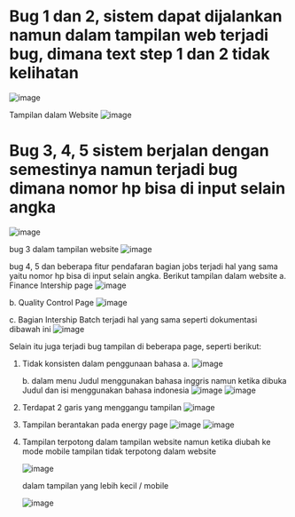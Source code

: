 # Bug 1 dan 2, sistem dapat dijalankan namun dalam tampilan web terjadi bug, dimana text step 1 dan 2 tidak kelihatan
![image](https://github.com/user-attachments/assets/f004dee8-9888-45bb-bc1c-d6bf8dcae304)

Tampilan dalam Website
![image](https://github.com/user-attachments/assets/64962bdf-0ce6-4f30-b73a-33a785b8912e)

# Bug 3, 4, 5 sistem berjalan dengan semestinya namun terjadi bug dimana nomor hp bisa di input selain angka
![image](https://github.com/user-attachments/assets/fa7935ab-53e8-4934-9f8a-8d4efd7ae8b2)

bug 3 dalam tampilan website
![image](https://github.com/user-attachments/assets/08c9e33a-903d-4ab1-a512-c93a97c55590)

bug 4, 5 dan beberapa fitur pendafaran bagian jobs terjadi hal yang sama yaitu nomor hp bisa di input selain angka. Berikut tampilan dalam website
a. Finance Intership page
  ![image](https://github.com/user-attachments/assets/5300a0df-9f32-4273-b3db-894fe2041bed)
  
b. Quality Control Page
  ![image](https://github.com/user-attachments/assets/eeaf105d-cbd5-467a-a08c-0c034c332cf6)

c. Bagian Intership Batch terjadi hal yang sama seperti dokumentasi dibawah ini
  ![image](https://github.com/user-attachments/assets/f8ea3781-c7eb-46cf-9ce4-10bb00e0d4f5)

Selain itu juga terjadi bug tampilan di beberapa page, seperti berikut:
1. Tidak konsisten dalam penggunaan bahasa
   a. ![image](https://github.com/user-attachments/assets/4a245c83-6475-4425-9886-44185189b2a7)

   b. dalam menu Judul menggunakan bahasa inggris namun ketika dibuka Judul dan isi menggunakan bahasa indonesia
      ![image](https://github.com/user-attachments/assets/cbb2ffa4-4529-4822-a5c1-89e9d9d89744)
      ![image](https://github.com/user-attachments/assets/c273a6ac-595b-44c9-9063-004c2559dc99)
   
2. Terdapat 2 garis yang menggangu tampilan
   ![image](https://github.com/user-attachments/assets/d567bc3e-7b8f-48a6-90a4-6f8b7e1cf48c)
   
3. Tampilan berantakan pada energy page
   ![image](https://github.com/user-attachments/assets/b71a9a66-2b33-4486-ad5c-ff588ad95800)
   ![image](https://github.com/user-attachments/assets/ce1efa62-770c-4933-8b1d-6945ba56b7cc)
4. Tampilan terpotong dalam tampilan website namun ketika diubah ke mode mobile tampilan tidak terpotong
   dalam website
   
   ![image](https://github.com/user-attachments/assets/c089ed17-d0ba-46d1-97e5-9d42225b47c5)

   dalam tampilan yang lebih kecil / mobile
   
   ![image](https://github.com/user-attachments/assets/584f9168-5bb2-4f0b-835d-17fefefba0a1)











